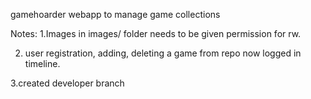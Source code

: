 gamehoarder webapp to manage game collections

Notes:
1.Images in images/ folder needs to be given permission for rw.

2. user registration, adding, deleting a game from repo now logged in
timeline.

3.created developer branch
